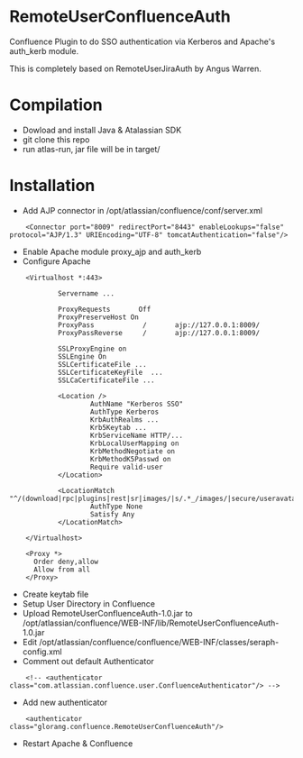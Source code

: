 # RemoteUserConfluenceAuth
Confluence Plugin to do SSO authentication via Kerberos and Apache's auth_kerb module.

This is completely based on RemoteUserJiraAuth by Angus Warren. 

# Compilation

- Dowload and install Java & Atalassian SDK
- git clone this repo
- run atlas-run, jar file will be in target/ 

# Installation

- Add AJP connector in /opt/atlassian/confluence/conf/server.xml
```
    <Connector port="8009" redirectPort="8443" enableLookups="false" protocol="AJP/1.3" URIEncoding="UTF-8" tomcatAuthentication="false"/> 
```
- Enable Apache module proxy_ajp and auth_kerb
- Configure Apache
```
    <Virtualhost *:443>
     
            Servername ...
     
            ProxyRequests       Off
            ProxyPreserveHost On
            ProxyPass            /       ajp://127.0.0.1:8009/
            ProxyPassReverse     /       ajp://127.0.0.1:8009/
     
            SSLProxyEngine on
            SSLEngine On
            SSLCertificateFile ...
            SSLCertificateKeyFile  ...
            SSLCaCertificateFile ...
     
            <Location />
                    AuthName "Kerberos SSO"
                    AuthType Kerberos
                    KrbAuthRealms ...
                    Krb5Keytab ...
                    KrbServiceName HTTP/...
                    KrbLocalUserMapping on
                    KrbMethodNegotiate on
                    KrbMethodK5Passwd on
                    Require valid-user
            </Location>
     
            <LocationMatch "^/(download|rpc|plugins|rest|sr|images/|s/.*_/images/|secure/useravatar|spaces/createrssfeed.action).*$">
                    AuthType None
                    Satisfy Any
            </LocationMatch>
     
    </Virtualhost>
     
    <Proxy *>
      Order deny,allow
      Allow from all
    </Proxy>
```
- Create keytab file 
- Setup User Directory in Confluence
- Upload RemoteUserConfluenceAuth-1.0.jar to /opt/atlassian/confluence/WEB-INF/lib/RemoteUserConfluenceAuth-1.0.jar
- Edit /opt/atlassian/confluence/confluence/WEB-INF/classes/seraph-config.xml
- Comment out default Authenticator
```
    <!-- <authenticator class="com.atlassian.confluence.user.ConfluenceAuthenticator"/> -->
```
- Add new authenticator
```
    <authenticator class="glorang.confluence.RemoteUserConfluenceAuth"/>
```
- Restart Apache & Confluence
